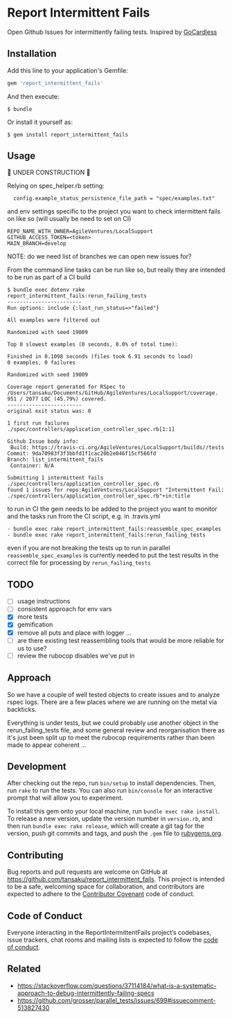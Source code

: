 # Report Intermittent Fails
Open Github Issues for intermittently failing tests.  Inspired by [GoCardless](https://gocardless.com/blog/track-flaky-specs-automatically/)

## Installation

Add this line to your application's Gemfile:

```ruby
gem 'report_intermittent_fails'
```

And then execute:

    $ bundle

Or install it yourself as:

    $ gem install report_intermittent_fails

## Usage

:construction: UNDER CONSTRUCTION :construction:

Relying on spec_helper.rb setting:

```
  config.example_status_persistence_file_path = "spec/examples.txt"
```

and env settings specific to the project you want to check intermittent fails on like so (will usually be need to set on CI)

```
REPO_NAME_WITH_OWNER=AgileVentures/LocalSupport
GITHUB_ACCESS_TOKEN=<token>
MAIN_BRANCH=develop
```

NOTE: do we need list of branches we can open new issues for?

From the command line tasks can be run like so, but really they are intended to be run as part of a CI build

```
$ bundle exec dotenv rake report_intermittent_fails:rerun_failing_tests
------------------------
Run options: include {:last_run_status=>"failed"}

All examples were filtered out

Randomized with seed 19009

Top 0 slowest examples (0 seconds, 0.0% of total time):

Finished in 0.1098 seconds (files took 6.91 seconds to load)
0 examples, 0 failures

Randomized with seed 19009

Coverage report generated for RSpec to /Users/tansaku/Documents/GitHub/AgileVentures/LocalSupport/coverage. 951 / 2077 LOC (45.79%) covered.
------------------------
original exit status was: 0

1 first run failures
./spec/controllers/application_controller_spec.rb[1:1]

Github Issue body info:
 Build: https://travis-ci.org/AgileVentures/LocalSupport/builds//tests
Commit: 9da70983f3f3bbfd1f1cac20b2e046f15cf566fd
Branch: list_intermittent_fails
 Container: N/A

Submitting 1 intermittent fails
./spec/controllers/application_controller_spec.rb
found 1 issues for repo:AgileVentures/LocalSupport "Intermittent Fail: ./spec/controllers/application_controller_spec.rb"+in:title
```

to run in CI the gem needs to be added to the project you want to monitor and the tasks run from the CI script, e.g. in .travis.yml

```
- bundle exec rake report_intermittent_fails:reassemble_spec_examples
- bundle exec rake report_intermittent_fails:rerun_failing_tests
```

even if you are not breaking the tests up to run in parallel `reassemble_spec_examples` is currently needed to put the test results in the correct file for processing by `rerun_failing_tests`

## TODO

* [ ] usage instructions
* [ ] consistent approach for env vars
* [x] more tests 
* [x] gemification
* [x] remove all puts and place with logger ...
* [ ] are there existing test reassembling tools that would be more reliable for us to use?
* [ ] review the rubocop disables we've put in

## Approach

So we have a couple of well tested objects to create issues and to analyze rspec logs.  There are a few places where we are running on the metal via backticks.

Everything is under tests, but we could probably use another object in the rerun_failing_tests file, and some general review and reorganisation there as it's just been split up to meet the rubocop requirements rather than been made to appear coherent ...

## Development

After checking out the repo, run `bin/setup` to install dependencies. Then, run `rake` to run the tests. You can also run `bin/console` for an interactive prompt that will allow you to experiment.

To install this gem onto your local machine, run `bundle exec rake install`. To release a new version, update the version number in `version.rb`, and then run `bundle exec rake release`, which will create a git tag for the version, push git commits and tags, and push the `.gem` file to [rubygems.org](https://rubygems.org).

## Contributing

Bug reports and pull requests are welcome on GitHub at https://github.com/tansaku/report_intermittent_fails. This project is intended to be a safe, welcoming space for collaboration, and contributors are expected to adhere to the [Contributor Covenant](http://contributor-covenant.org) code of conduct.

## Code of Conduct

Everyone interacting in the ReportIntermittentFails project’s codebases, issue trackers, chat rooms and mailing lists is expected to follow the [code of conduct](https://github.com/tansaku/report_intermittent_fails/blob/master/CODE_OF_CONDUCT.md).

## Related

* https://stackoverflow.com/questions/37114184/what-is-a-systematic-approach-to-debug-intermittently-failing-specs
* https://github.com/grosser/parallel_tests/issues/699#issuecomment-513827430
